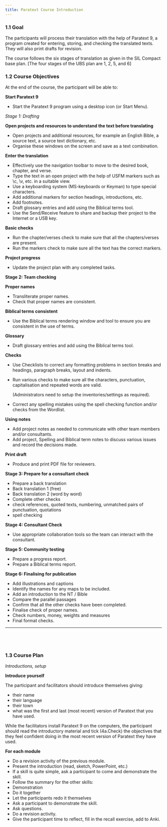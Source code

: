 ```yaml
---
title: Paratext Course Introduction 
---
```


### 1.1 Goal
The participants will process their translation with the help of Paratext 9, a program created for entering, storing, and checking the translated texts. They will also print drafts for revision.

The course follows the six stages of translation as given in the SIL Compact base plan. [The four stages of the UBS plan are 1, 2, 5, and 6]

### 1.2 Course Objectives
At the end of the course, the participant will be able to:

**Start Paratext 9**  
-  Start the Paratext 9 program using a desktop icon (or Start Menu).

*Stage 1: Drafting*

**Open projects and resources to understand the text before translating**

-  Open projects and additional resources, for example an English Bible, a source text, a source text dictionary, etc.
-  Organise these windows on the screen and save as a text combination.

**Enter the translation**

-  Effectively use the navigation toolbar to move to the desired book, chapter, and verse.
-  Type the text in an open project with the help of USFM markers such as \\c, \\v, etc. in a suitable view.
-  Use a keyboarding system (MS-keyboards or Keyman) to type special characters.
-  Add additional markers for section headings, introductions, etc.
-  Add footnotes.
-  Draft glossary entries and add using the Biblical terms tool.
-  Use the Send/Receive feature to share and backup their project to the Internet or a USB key.

**Basic checks**

-  Run the chapter/verses check to make sure that all the chapters/verses are present.
-  Run the markers check to make sure all the text has the correct markers.

**Project progress**

-  Update the project plan with any completed tasks.

**Stage 2: Team checking**

**Proper names**

-  Transliterate proper names.
-  Check that proper names are consistent.

**Biblical terms consistent**

-  Use the Biblical terms rendering window and tool to ensure you are consistent in the use of terms.

**Glossary**

-  Draft glossary entries and add using the Biblical terms tool.

**Checks**

-  Use Checklists to correct any formatting problems in section breaks and headings, paragraph breaks, layout and indents.
-  Run various checks to make sure all the characters, punctuation, capitalisation and repeated words are valid.

    (Administrators need to setup the inventories/settings as required).

-  Correct any spelling mistakes using the spell checking function and/or checks from the Wordlist.

**Using notes**

-  Add project notes as needed to communicate with other team members and/or consultants.
-  Add project, Spelling and Biblical term notes to discuss various issues and record the decisions made.

**Print draft**

-  Produce and print PDF file for reviewers.

**Stage 3: Prepare for a consultant check**

-  Prepare a back translation
-  Back translation 1 (free)
-  Back translation 2 (word by word)
-  Complete other checks
-  check references, quoted texts, numbering, unmatched pairs of punctuation, quotations
-  spell checking

**Stage 4: Consultant Check**

-  Use appropriate collaboration tools so the team can interact with the consultant.

**Stage 5: Community testing**

-  Prepare a progress report.
-  Prepare a Biblical terms report.

**Stage 6: Finalising for publication**

-  Add illustrations and captions
-  Identify the names for any maps to be included.
-  Add an introduction to the NT / Bible
-  Compare the parallel passages
-  Confirm that all the other checks have been completed.
-  Finalise check of proper names.
-  Check numbers, money, weights and measures
-  Final format checks.
 
-----

 
-----


### 1.3 Course Plan

*Introductions, setup*

**Introduce yourself**

The participant and facilitators should introduce themselves giving:

-  their name
-  their language
-  their town
-  what was the first and last (most recent) version of Paratext that you have used.

While the facilitators install Paratext 9 on the computers, the participant should read the introductory material and tick (4a.Check) the objectives that they feel confident doing in the most recent version of Paratext they have used.

**For each module**

-  Do a revision activity of the previous module.
-  Present the introduction (read, sketch, PowerPoint, etc.)
-  If a skill is quite simple, ask a participant to come and demonstrate the skill.
-  Follow the summary for the other skills:
-  Demonstration
-  Do it together
-  Let the participants redo it themselves
-  Ask a participant to demonstrate the skill.
-  Ask questions.
-  Do a revision activity.
-  Give the participant time to reflect, fill in the recall exercise, add to Anki.

